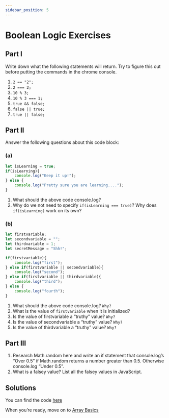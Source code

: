 ```yaml
---
sidebar_position: 5
---
```


# Boolean Logic Exercises

## Part I

Write down what the following statements will return. Try to figure this out before putting the commands in the chrome console.

1. `2 == "2";`
2. `2 === 2;`
3. `10 % 3;`
4. `10 % 3 === 1;`
5. `true && false;`
6. `false || true;`
7. `true || false;`

## Part II

Answer the following questions about this code block:

### (a)

```js
let isLearning = true;
if(isLearning){
    console.log("Keep it up!");
} else {
    console.log("Pretty sure you are learning....");
}
```

1. What should the above code console.log?
2. Why do we not need to specify `if(isLearning === true)`? Why does `if(isLearning)` work on its own?

### (b)

```js
let firstvariable;
let secondvariable = "";
let thirdvariable = 1;
let secretMessage = "Shh!";

if(firstvariable){
    console.log("first");
} else if(firstvariable || secondvariable){
    console.log("second");
} else if(firstvariable || thirdvariable){
    console.log("third");
} else {
    console.log("fourth");
}

```

1. What should the above code console.log? `Why?`
2. What is the value of `firstvariable` when it is initialized?
3. Is the value of firstvariable a “truthy” value? `Why?`
4. Is the value of secondvariable a “truthy” value? `Why?`
5. Is the value of thirdvariable a “truthy” value? `Why?`

## Part III

1. Research Math.random here and write an if statement that console.log’s “Over 0.5” if Math.random returns a number greater than 0.5. Otherwise console.log “Under 0.5”.
2. What is a falsey value? List all the falsey values in JavaScript.

## Solutions

You can find the code [here](https://github.com/Codust-SIR/Codust-Tutorial/tree/main/solutions/boolean_logic_and_operators_exercise)

When you’re ready, move on to [Array Basics](../Array/array-basics.md)

